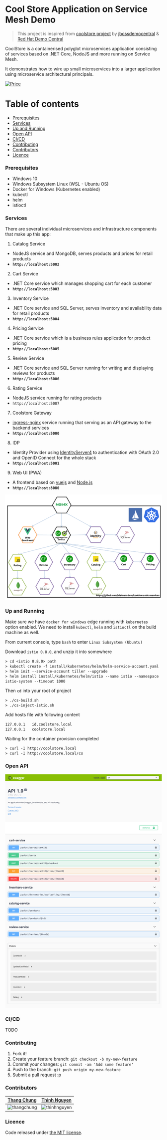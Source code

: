 # Cool Store Application on Service Mesh Demo

> This project is inspired from [coolstore project](https://github.com/jbossdemocentral/coolstore-microservice) by [jbossdemocentral](https://github.com/jbossdemocentral) & [Red Hat Demo Central](https://gitlab.com/redhatdemocentral)

CoolStore is a containerised polyglot microservices application consisting of services based on .NET Core, NodeJS and more running on Service Mesh.

It demonstrates how to wire up small microservices into a larger application using microservice architectural principals.

[![Price](https://img.shields.io/badge/price-FREE-0098f7.svg)](https://github.com/vietnam-devs/coolstore-microservices/blob/master/LICENSE)

# Table of contents

* [Prerequisites](https://github.com/vietnam-devs/coolstore-microservices#prerequisites)
* [Services](https://github.com/vietnam-devs/coolstore-microservices#services)
* [Up and Running](https://github.com/vietnam-devs/coolstore-microservices#up-and-running)
* [Open API](https://github.com/vietnam-devs/coolstore-microservices#open-api)
* [CI/CD](https://github.com/vietnam-devs/coolstore-microservices#ci-cd)
* [Contributing](https://github.com/vietnam-devs/coolstore-microservices#contributing)
* [Contributors](https://github.com/vietnam-devs/coolstore-microservices#contributors)
* [Licence](https://github.com/vietnam-devs/coolstore-microservices#licence)

### Prerequisites

- Windows 10
- Windows Subsystem Linux (WSL - Ubuntu OS)
- Docker for Windows (Kubernetes enabled)
- kubectl
- helm
- istioctl

### Services

There are several individual microservices and infrastructure components that make up this app:

1. Catalog Service
  - NodeJS service and MongoDB, serves products and prices for retail products
  - **`http://localhost:5002`**
2. Cart Service
  - .NET Core service which manages shopping cart for each customer
  - **`http://localhost:5003`**
3. Inventory Service
  - .NET Core service and SQL Server, serves inventory and availability data for retail products
  - **`http://localhost:5004`**
4. Pricing Service 
  - .NET Core service which is a business rules application for product pricing
  - **`http://localhost:5005`**
5. Review Service
  - .NET Core service and SQL Server running for writing and displaying reviews for products
  - **`http://localhost:5006`**
6. Rating Service
  - NodeJS service running for rating products
  - `http://localhost:5007`
7. Coolstore Gateway
  - [ingress-nginx](https://github.com/kubernetes/ingress-nginx) service running that serving as an API gateway to the backend services
  - **`http://localhost:5000`**
8. IDP
  - Identity Provider using [IdentityServer4](https://github.com/IdentityServer/IdentityServer4) to authentication with OAuth 2.0 and OpenID Connect for the whole stack
  - **`http://localhost:5001`**
9. Web UI (PWA)
  - A frontend based on [vuejs](https://vuejs.org/) and [Node.js](https://nodejs.org)
  - **`http://localhost:8080`**

![Architecture Screenshot](assets/images/arch-diagram.png?raw=true 'Architecture Diagram')

### Up and Running

Make sure we have `docker for windows` edge running with `kubernetes` option enabled. We need to install `kubectl`, `helm` and `istioctl` on the build machine as well.

From current console, type `bash` to enter `Linux Subsystem (Ubuntu)`

Download `istio 0.8.0`, and unzip it into somewhere

```
> cd <istio 0.8.0> path
> kubectl create -f install/kubernetes/helm/helm-service-account.yaml
> helm init --service-account tiller --upgrade
> helm install install/kubernetes/helm/istio --name istio --namespace istio-system --timeout 1000
```

Then `cd` into your root of project

```
> ./cs-build.sh
> ./cs-inject-istio.sh
```

Add hosts file with following content

```
127.0.0.1   id.coolstore.local
127.0.0.1   coolstore.local
```

Waiting for the container provision completed

```
> curl -I http://coolstore.local
> curl -I http://coolstore.local/cs
```

### Open API

![OpenAPI Screenshot](assets/images/open-api.png?raw=true 'OpenAPI')

### CI/CD

TODO

### Contributing

1. Fork it!
2. Create your feature branch: `git checkout -b my-new-feature`
3. Commit your changes: `git commit -am 'Add some feature'`
4. Push to the branch: `git push origin my-new-feature`
5. Submit a pull request :p

### Contributors

| [Thang Chung](https://github.com/thangchung)                  | [Thinh Nguyen](https://github.com/thinhnotes)                        |
| -------------------------------------------------------------- | ------------------------------------------------------------------- |
| <img src="https://avatars3.githubusercontent.com/u/422341?s=460&v=4"  alt="thangchung" width="150"/> | <img src="https://avatars2.githubusercontent.com/u/4660531?s=460&v=4" alt="thinhnguyen" width="150" /> |

### Licence

Code released under [the MIT license](https://github.com/vietnam-devs/coolstore-microservices/blob/master/LICENSE).
